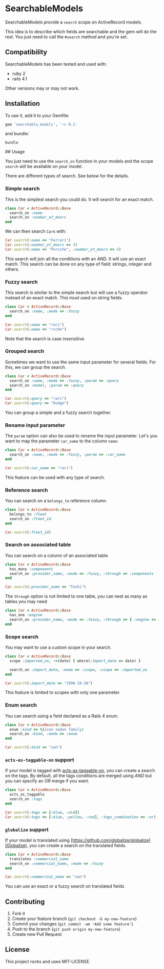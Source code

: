 # SearchableModels

SearchableModels provide a `search` scope on ActiveRecord models.

This idea is to describe which fields are searchable and the gem will do the rest. You just need to call the  `#search` method and you're set.

## Compatibility

SearchableModels has been tested and used with:
* ruby 2
* rails 4.1

Other versions may or may not work.

## Installation

To use it, add it to your Gemfile:

```ruby
gem 'searchable_models', '~> 0.1'
```

and bundle:

```shell
bundle
```

## Usage

You just need to use the `search_on` function in your models and the scope `search` will be available on your model.

There are different types of search. See below for the details.

### Simple search
This is the simplest search you could do. It will search for an exact match.

```ruby
class Car < ActiveRecord::Base
  search_on :name
  search_on :number_of_doors
end
```

We can then search `Car`s with:
```ruby
Car.search(:name => "Ferrari")
Car.search(:number_of_doors => 3)
Car.search(:name => "Porsche", :number_of_doors => 4)
```

This search will join all the conditions with an AND. It will use an exact match. This search can be done on any type of field: strings, integer and others.

### Fuzzy search
This search is similar to the simple search but will use a fuzzy operator instead of an exact match. This *must* used on string fields.

```ruby
class Car < ActiveRecord::Base
  search_on :name, :mode => :fuzzy
end
```

```ruby
Car.search(:name => "rari")
Car.search(:name => "rsche")
```

Note that the search is case insensitive.

### Grouped search
Sometimes we want to use the same input parameter for several fields. For this, we can group the search.

```ruby
class Car < ActiveRecord::Base
  search_on :name, :mode => :fuzzy, :param => :query
  search_on :model, :param => :query
end
```

```ruby
Car.search(:query => "rari")
Car.search(:query => "Dodge")
```

You can group a simple and a fuzzy search together.

### Rename input parameter
The `param` option can also be used to rename the input parameter. Let's you want to map the parameter `car_name` to the column `name`:

```ruby
class Car < ActiveRecord::Base
  search_on :name, :mode => :fuzzy, :param => :car_name
end
```

```ruby
Car.search(:car_name => "rari")
```

This feature can be used with any type of search.

### Reference search
You can search on a `belongs_to` reference column.

```ruby
class Car < ActiveRecord::Base
  belongs_to :fleet
  search_on :fleet_id
end
```

```ruby
Car.search(:fleet_id)
```

### Search on associated table
You can search on a column of an associated table

```ruby
class Car < ActiveRecord::Base
  has_many :components
  search_on :provider_name, :mode => :fuzzy, :through => :components
end
```

```ruby
Car.search(:provider_name => "Toshi")
```

The `through` option is not limited to one table, you can nest as many as tables you may need

```ruby
class Car < ActiveRecord::Base
  has_one :engine
  search_on :provider_name, :mode => :fuzzy, :through => { :engine => :components }
end
```

### Scope search
You may want to use a custom scope in your search.

```ruby
class Car < ActiveRecord::Base
  scope :imported_on, ->(date) { where(:import_date => date) }

  search_on :import_date, :mode => :scope, :scope => :imported_on
end
```

```ruby
Car.search(:import_date => "1990-10-10")
```

This feature is limited to scopes with only one parameter.

### Enum search
You can search using a field declared as a Rails 4 enum.

```ruby
class Car < ActiveRecord::Base
  enum :kind => %i(van sedan family)
  search_on :kind, :mode => :enum
end
```

```ruby
Car.search(:kind => "van")
```

### `acts-as-taggable-on` support
If your model is tagged with [acts-as-taggable-on](https://github.com/mbleigh/acts-as-taggable-on), you can create a search on the tags. By default, all the tags conditions are merged using *AND* but you can specify an *OR* merge if you want.


```ruby
class Car < ActiveRecord::Base
  acts_as_taggable
  search_on :tags
end
```

```ruby
Car.search(:tags => [:blue, :old])
Car.search(:tags => [:blue, :yellow, :red], :tags_combination => :or)
```

### `globalize` support
If your model is translated using [https://github.com/globalize/globalize](Globalize), you can create a search on the translated fields.

```ruby
class Car < ActiveRecord::Base
  translates :commercial_name
  search_on :commercial_name, :mode => :fuzzy
end
```

```ruby
Car.search(:commercial_name => "van")
```

You can use an exact or a fuzzy search on translated fields

## Contributing

1. Fork it
2. Create your feature branch (`git checkout -b my-new-feature`)
3. Commit your changes (`git commit -am 'Add some feature'`)
4. Push to the branch (`git push origin my-new-feature`)
5. Create new Pull Request

## License

This project rocks and uses MIT-LICENSE.
